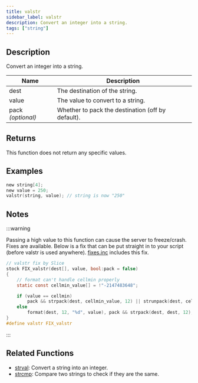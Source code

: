 ```yaml
---
title: valstr
sidebar_label: valstr
description: Convert an integer into a string.
tags: ["string"]
---
```


<LowercaseNote />

## Description

Convert an integer into a string.

| Name              | Description                                       |
| ----------------- | ------------------------------------------------- |
| dest              | The destination of the string.                    |
| value             | The value to convert to a string.                 |
| pack *(optional)* | Whether to pack the destination (off by default). |

## Returns

This function does not return any specific values.

## Examples

```c
new string[4];
new value = 250;
valstr(string, value); // string is now "250"
```

## Notes

:::warning

Passing a high value to this function can cause the server to freeze/crash. Fixes are available. Below is a fix that can be put straight in to your script (before valstr is used anywhere). [fixes.inc](https://github.com/pawn-lang/sa-mp-fixes) includes this fix.

```c
// valstr fix by Slice
stock FIX_valstr(dest[], value, bool:pack = false)
{
    // format can't handle cellmin properly
    static const cellmin_value[] = !"-2147483648";

    if (value == cellmin)
        pack && strpack(dest, cellmin_value, 12) || strunpack(dest, cellmin_value, 12);
    else
        format(dest, 12, "%d", value), pack && strpack(dest, dest, 12);
}
#define valstr FIX_valstr
```

:::

## Related Functions

- [strval](strval): Convert a string into an integer.
- [strcmp](strcmp): Compare two strings to check if they are the same.
